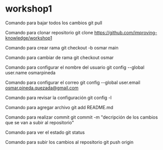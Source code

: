 # workshop1
Comando para bajar todos los cambios
git pull

Comando para clonar repositorio
git clone https://github.com/improving-knowledge/workshop1

Comando para crear rama
git checkout -b osmar main

Comando para cambiar de rama
git checkout osmar

Comando para configurar el nombre del usuario
git config --global user.name osmarpineda

Comando para configurar el correo
git config --global user.email osmar.pineda.quezada@gmail.com

Comando para revisar la configuración
git config -l

Comando para agregar archivo
git add README.md

Comando para realizar commit
git commit -m "decripción de los cambios que se van a subir al repositorio"

Comando para ver el estado
git status

Comando para subir los cambios al repositorio
git push origin
